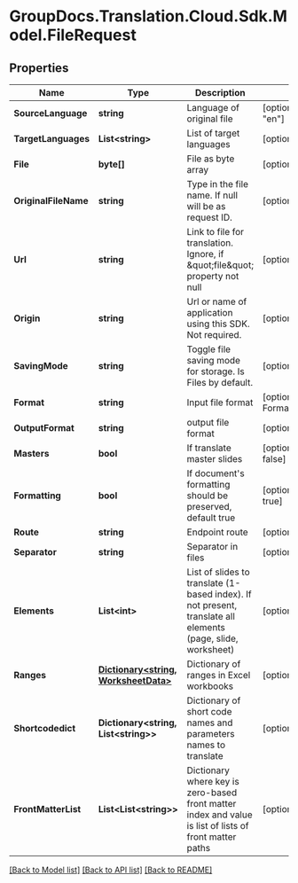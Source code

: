 # GroupDocs.Translation.Cloud.Sdk.Model.FileRequest

## Properties

Name | Type | Description | Notes
------------ | ------------- | ------------- | -------------
**SourceLanguage** | **string** | Language of original file | [optional] [default to "en"]
**TargetLanguages** | **List&lt;string&gt;** | List of target languages | [optional] 
**File** | **byte[]** | File as byte array | [optional] 
**OriginalFileName** | **string** | Type in the file name. If null will be as request ID. | [optional] 
**Url** | **string** | Link to file for translation. Ignore, if \&quot;file\&quot; property not null | [optional] 
**Origin** | **string** | Url or name of application using this SDK. Not required. | [optional] 
**SavingMode** | **string** | Toggle file saving mode for storage.  Is Files by default. | [optional] 
**Format** | **string** | Input file format | [optional] [default to FormatEnum.Unknown]
**OutputFormat** | **string** | output file format | [optional] 
**Masters** | **bool** | If translate master slides | [optional] [default to false]
**Formatting** | **bool** | If document&#39;s formatting should be preserved, default true | [optional] [default to true]
**Route** | **string** | Endpoint route | [optional] 
**Separator** | **string** | Separator in files | [optional] 
**Elements** | **List&lt;int&gt;** | List of slides to translate (1-based index). If not present, translate all elements (page, slide, worksheet) | [optional] 
**Ranges** | [**Dictionary&lt;string, WorksheetData&gt;**](WorksheetData.md) | Dictionary of ranges in Excel workbooks | [optional] 
**Shortcodedict** | **Dictionary&lt;string, List&lt;string&gt;&gt;** | Dictionary of short code names and parameters names to translate | [optional] 
**FrontMatterList** | **List&lt;List&lt;string&gt;&gt;** | Dictionary where key is zero-based front matter index and value is list of lists of front matter paths | [optional] 

[[Back to Model list]](../README.md#documentation-for-models) [[Back to API list]](../README.md#documentation-for-api-endpoints) [[Back to README]](../README.md)

